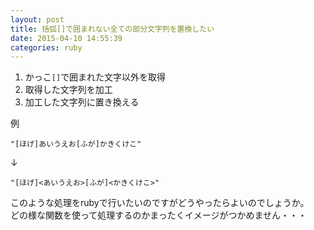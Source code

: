 ```yaml
---
layout: post
title: 括弧[]で囲まれない全ての部分文字列を置換したい
date: 2015-04-10 14:55:39
categories: ruby
---
```

<ol>
<li>かっこ<code>[]</code>で囲まれた文字以外を取得</li>
<li>取得した文字列を加工</li>
<li>加工した文字列に置き換える</li>
</ol>

<p>例</p>

<p><code>"[ほげ]あいうえお[ふが]かきくけこ"</code></p>

<p>↓</p>

<p><code>"[ほげ]&lt;あいうえお&gt;[ふが]&lt;かきくけこ&gt;"</code></p>

<p>このような処理をrubyで行いたいのですがどうやったらよいのでしょうか。<br>
どの様な関数を使って処理するのかまったくイメージがつかめません・・・</p>
